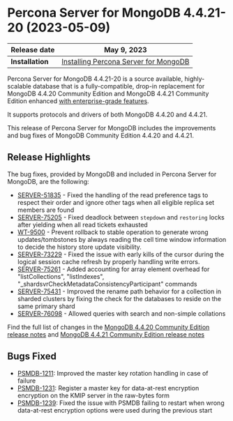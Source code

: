 
# Percona Server for MongoDB 4.4.21-20 (2023-05-09)

| **Release date** | May 9, 2023 |
|----------------- | ---------------- | 
| **Installation** | [Installing Percona Server for MongoDB](../install/index.md)|

Percona Server for MongoDB 4.4.21-20 is a source available, highly-scalable database that is a
fully-compatible, drop-in replacement for MongoDB 4.4.20 Community Edition and MongoDB 4.4.21 Community Edition enhanced [with enterprise-grade features](../comparison.md).

It supports protocols and drivers of both MongoDB 4.4.20 and 4.4.21.

This release of Percona Server for MongoDB includes the improvements and bug fixes of MongoDB  Community Edition 4.4.20 and 4.4.21.

## Release Highlights

The bug fixes, provided by MongoDB and included in Percona Server for MongoDB, are the following:

* [SERVER-51835](https://jira.mongodb.org/browse/SERVER-51835) - Fixed the handling of the read preference tags to respect their order and ignore other tags when all eligible replica set members are found
* [SERVER-75205](https://jira.mongodb.org/browse/SERVER-75205) - Fixed deadlock between `stepdown` and `restoring` locks after yielding when all read tickets exhausted
* [WT-9500](https://jira.mongodb.org/browse/WT-9500) - Prevent rollback to stable operation to generate wrong updates/tombstones by always reading the cell time window information to decide the history store update visibility.
* [SERVER-73229](https://jira.mongodb.org/browse/SERVER-73229) - Fixed the issue with early kills of the cursor during the logical session cache refresh by properly handling write errors.
* [SERVER-75261](https://jira.mongodb.org/browse/SERVER-75261) - Added accounting for array element overhead for "listCollections", "listIndexes", "_shardsvrCheckMetadataConsistencyParticipant" commands
* [SERVER-75431](https://jira.mongodb.org/browse/SERVER-75431) - Improved the rename path behavior for a collection in sharded clusters by fixing the check for the databases to reside on the same primary shard 
* [SERVER-76098](https://jira.mongodb.org/browse/SERVER-76098) - Allowed queries with search and non-simple collations

Find the full list of changes in the [MongoDB 4.4.20 Community Edition release notes](https://www.mongodb.com/docs/v4.4/release-notes/4.4/#4.4.20---apr-10--2023) and [MongoDB 4.4.21 Community Edition release notes](https://www.mongodb.com/docs/v4.4/release-notes/4.4/#4.4.21---apr-10--2023)


## Bugs Fixed

* [PSMDB-1211](https://jira.percona.com/browse/PSMDB-1211): Improved the master key rotation handling in case of failure
* [PSMDB-1231](https://jira.percona.com/browse/PSMDB-1231): Register a master key for data-at-rest encryption encryption on the KMIP server in the raw-bytes form 
* [PSMDB-1239](https://jira.percona.com/browse/PSMDB-1239): Fixed the issue with PSMDB failing to restart when wrong data-at-rest encryption options were used during the previous start

